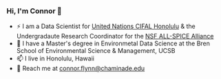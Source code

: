 ### Hi, I'm Connor 👋
- ⚡ I am a Data Scientist for [United Nations CIFAL Honolulu](https://unitar.org/about/offices-training-centres-around-world/cifal-honolulu) & the Undergradaute Research Coordinator for the [NSF ALL-SPICE Alliance](https://www.nsfspicealliance.org/)
- 🌱 I have a Master's degree in Environmetal Data Science at the Bren School of Environmental Science & Management, UCSB
- 📫 I live in Honolulu, Hawaii 
- 💬 Reach me at connor.flynn@chaminade.edu

<!--

**ConnorFlynn/ConnorFlynn** is a ✨ _special_ ✨ repository because its `README.md` (this file) appears on your GitHub profile.

Here are some ideas to get you started:

- 🔭 I’m currently working on ...
- 🌱 I’m currently learning ...
- 👯 I’m looking to collaborate on ...
- 🤔 I’m looking for help with ...
- 💬 Ask me about ...
- 📫 How to reach me: ...
- 😄 Pronouns: ...
- ⚡ Fun fact: ...
-->

